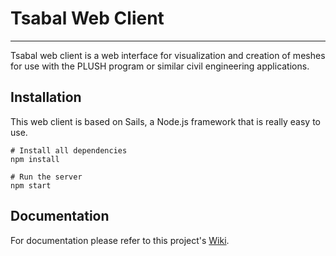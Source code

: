 # Tsabal Web Client
*****
Tsabal web client is a web interface for visualization and creation of meshes for use with the PLUSH program or similar civil engineering applications.

## Installation
This web client is based on Sails, a Node.js framework that is really easy to use.
```
# Install all dependencies
npm install

# Run the server
npm start
```
## Documentation

For documentation please refer to this project's [Wiki](https://github.com/migh/tsabal-web/wiki).